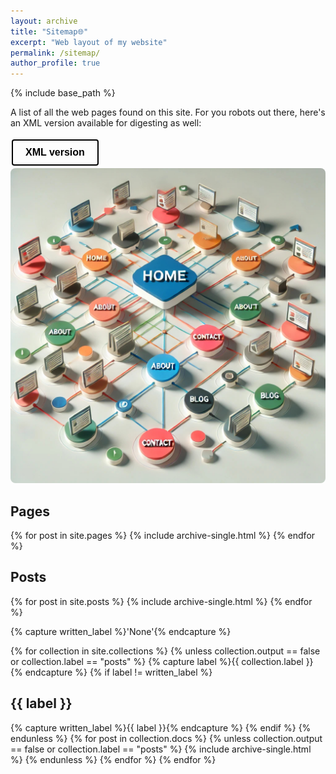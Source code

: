 ```yaml
---
layout: archive
title: "Sitemap🌐"
excerpt: "Web layout of my website"
permalink: /sitemap/
author_profile: true
---
```


{% include base_path %}

A list of all the web pages found on this site. For you robots out there, here's an XML version available for digesting as well:

<style>
/* Button Styles */
.download-button {
  border: 2px solid #000;
  padding: 10px 20px;
  text-align: center;
  text-decoration: none;
  display: inline-flex;
  align-items: center;
  font-size: 16px;
  margin: 4px 2px;
  cursor: pointer;
  border-radius: 4px;
  background-color: transparent;
  color: black;
  font-weight: bold;
  transition: background-color 0.3s ease-in-out, border-color 0.3s ease-in-out;
}
/* Hover Effect */
.download-button:hover {
  background-color: #A9A9A9;
  color: white;
  border-color: #696969;
  transform: translateY(-3px);
}
/* Active Effect */
.download-button:active {
  background-color: #696969;
  border-color: #696969;
  transform: translateY(2px);
  box-shadow: 0 2px #D3D3D3;
}
/* Responsive Styles */
@media (max-width: 600px) {
  /* Adjust button text size and margins for smaller screens */
  .download-button {
    font-size: 14px;
    padding: 8px 16px;
  }
}
</style>

<div class="download-button-container">
      <a href="{{ base_path }}/sitemap.xml">
        <button class="download-button">
          XML version
        </button>
      </a>
</div>

<img src='/images/sitemax.jpg' style="border-radius: 8px; cursor: crosshair;">

<h2>Pages</h2>
{% for post in site.pages %}
  {% include archive-single.html %}
{% endfor %}

<h2>Posts</h2>
{% for post in site.posts %}
  {% include archive-single.html %}
{% endfor %}

{% capture written_label %}'None'{% endcapture %}

{% for collection in site.collections %}
{% unless collection.output == false or collection.label == "posts" %}
  {% capture label %}{{ collection.label }}{% endcapture %}
  {% if label != written_label %}
  <h2>{{ label }}</h2>
  {% capture written_label %}{{ label }}{% endcapture %}
  {% endif %}
{% endunless %}
{% for post in collection.docs %}
  {% unless collection.output == false or collection.label == "posts" %}
  {% include archive-single.html %}
  {% endunless %}
{% endfor %}
{% endfor %}
